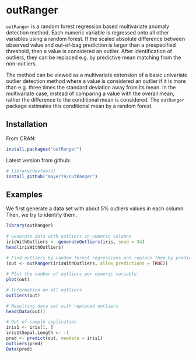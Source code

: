 # outRanger

`outRanger` is a random forest regression based multivariate anomaly detection method. Each numeric variable is regressed onto all other variables using a random forest. If the scaled absolute difference between observed value and out-of-bag prediction is larger than a prespecified threshold, then a value is considered an outlier. After identification of outliers, they can be replaced e.g. by predictive mean matching from the non-outliers.

The method can be viewed as a multivariate extension of a basic univariate outlier detection method where a value is considered an outlier if it is more than e.g. three times the standard deviation away from its mean. In the multivariate case, instead of comparing a value with the overall mean, rather the difference to the conditional mean is considered. The `outRanger` package estimates this conditional mean by a random forest.

## Installation
From CRAN:
``` r
install.packages("outRanger")
```

Latest version from github:
``` r
# library(devtools)
install_github("mayer79/outRanger")
```

## Examples

We first generate a data set with about 5% outliers values in each column. Then, we try to identify them.

``` r
library(outRanger)
 
# Generate data with outliers in numeric columns
irisWithOutliers <- generateOutliers(iris, seed = 34)
head(irisWithOutliers)
 
# Find outliers by random forest regressions and replace them by predictive mean matching
(out <- outRanger(irisWithOutliers, allow_predictions = TRUE))

# Plot the number of outliers per numeric variable
plot(out)

# Information on all outliers
outliers(out)

# Resulting data set with replaced outliers
head(Data(out))

# Out-of-sample application
iris1 <- iris[1, ]
iris1$Sepal.Length <- -1
pred <- predict(out, newdata = iris1)
outliers(pred)
Data(pred)
```
